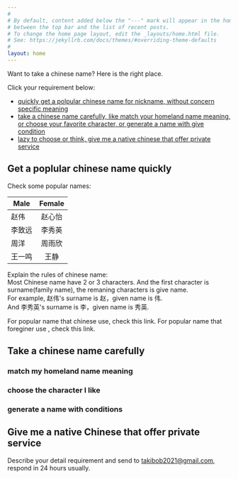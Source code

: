 ```yaml
---
#
# By default, content added below the "---" mark will appear in the home page
# between the top bar and the list of recent posts.
# To change the home page layout, edit the _layouts/home.html file.
# See: https://jekyllrb.com/docs/themes/#overriding-theme-defaults
#
layout: home
---
```


Want to take a chinese name? Here is the right place.

Click your requirement below:
- [quickly get a polpular chinese name for nickname, without concern specific meaning](#get-a-poplular-chinese-name-quickly)
- [take a chinese name carefully, like match your homeland name meaning, or choose your favorite character, or generate a name with give condition](#take-a-chinese-name-carefully)
- [lazy to choose or think,  give me a native chinese that offer private  service](#give-me-a-native-chinese-that-offer-private-service)


## Get a poplular chinese name quickly
Check some popular names:

| Male        | Female           |
| ------------- |:-------------:|
|赵伟|赵心怡|
|李致远|李秀英|
|周洋|周雨欣|
|王一鸣|王静|

Explain the rules of chinese name:    
Most Chinese name have 2 or 3 characters. And the first character is surname(family name), the remaning characters is give name.   
For example, 赵伟's surname is 赵，given name is 伟.   
And 李秀英's surname is 李，given name is 秀英.

For popular name that chinese use, check this link.
For popular name that foreginer use , check this link.







## Take a chinese name carefully


### match my homeland name meaning
### choose the character I like
### generate a name with conditions



## Give me a native Chinese that offer private service
Describe your detail requirement and send to takibob2021@gmail.com,  respond in 24 hours usually.









